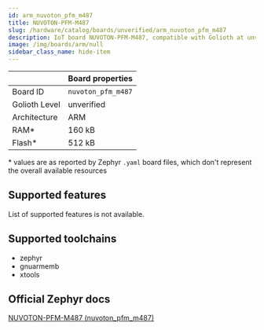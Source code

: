 ```yaml
---
id: arm_nuvoton_pfm_m487
title: NUVOTON-PFM-M487
slug: /hardware/catalog/boards/unverified/arm_nuvoton_pfm_m487
description: IoT board NUVOTON-PFM-M487, compatible with Golioth at unverified level.
image: /img/boards/arm/null
sidebar_class_name: hide-item
---
```


[//]: # (This is an auto-generated file, do not edit! Changes to it will be lost upon re-generation)



|                | Board properties     |
| -------------  | -------------------- |
| Board ID       | `nuvoton_pfm_m487` |
| Golioth Level  | unverified       |
| Architecture   | ARM |
| RAM*           | 160 kB |
| Flash*         | 512 kB |

\* values are as reported by Zephyr `.yaml` board files, which don't represent the overall available resources



## Supported features

List of supported features is not available.

## Supported toolchains

* zephyr
* gnuarmemb
* xtools

## Official Zephyr docs

[NUVOTON-PFM-M487 (nuvoton_pfm_m487)](https://docs.zephyrproject.org/latest/boards/arm/nuvoton_pfm_m487/doc/index.html)
